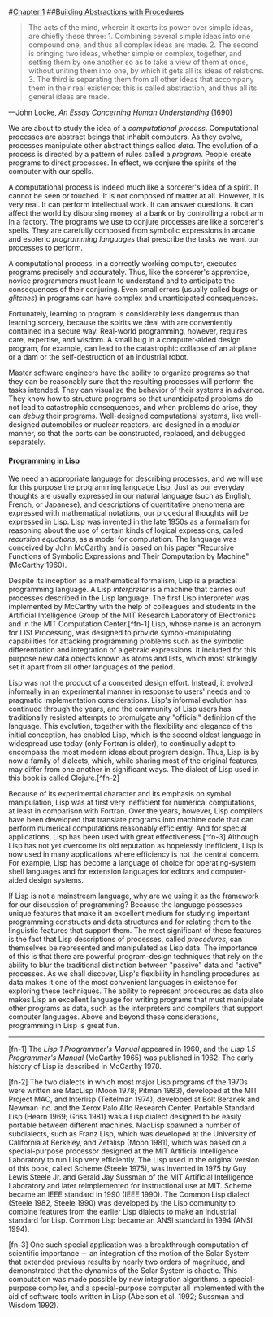 #[Chapter 1](4.html)
##[Building Abstractions with Procedures](4.html#chap_1)

> The acts of the mind, wherein it exerts its power over simple ideas, are
chiefly these three: 1. Combining several simple ideas into one compound one,
and thus all complex ideas are made. 2. The second is bringing two ideas,
whether simple or complex, together, and setting them by one another so as to
take a view of them at once, without uniting them into one, by which it gets
all its ideas of relations. 3. The third is separating them from all other
ideas that accompany them in their real existence: this is called abstraction,
and thus all its general ideas are made.

&mdash;John Locke, _An Essay Concerning Human Understanding_ (1690)

We are about to study the idea of a _computational process_. Computational
processes are abstract beings that inhabit computers. As they evolve,
processes manipulate other abstract things called _data_. The evolution of a
process is directed by a pattern of rules called a _program_. People create
programs to direct processes. In effect, we conjure the spirits of the
computer with our spells.

A computational process is indeed much like a sorcerer's idea of a spirit. It
cannot be seen or touched. It is not composed of matter at all. However, it is
very real. It can perform intellectual work. It can answer questions. It can
affect the world by disbursing money at a bank or by controlling a robot arm
in a factory. The programs we use to conjure processes are like a sorcerer's
spells. They are carefully composed from symbolic expressions in arcane and
esoteric _programming languages_ that prescribe the tasks we want our
processes to perform.

A computational process, in a correctly working computer, executes programs
precisely and accurately. Thus, like the sorcerer's apprentice, novice
programmers must learn to understand and to anticipate the consequences of
their conjuring. Even small errors (usually called _bugs_ or _glitches_) in
programs can have complex and unanticipated consequences.

Fortunately, learning to program is considerably less dangerous than learning
sorcery, because the spirits we deal with are conveniently contained in a
secure way. Real-world programming, however, requires care, expertise, and
wisdom. A small bug in a computer-aided design program, for example, can lead
to the catastrophic collapse of an airplane or a dam or the self-destruction
of an industrial robot.

Master software engineers have the ability to organize programs so that they
can be reasonably sure that the resulting processes will perform the tasks
intended. They can visualize the behavior of their systems in advance. They
know how to structure programs so that unanticipated problems do not lead to
catastrophic consequences, and when problems do arise, they can _debug_ their
programs. Well-designed computational systems, like well-designed automobiles
or nuclear reactors, are designed in a modular manner, so that the parts can
be constructed, replaced, and debugged separately.

#### [Programming in Lisp](4.html#sec_Temp_6)

We need an appropriate language for describing processes, and we will use for
this purpose the programming language Lisp. Just as our everyday thoughts are
usually expressed in our natural language (such as English, French, or
Japanese), and descriptions of quantitative phenomena are expressed with
mathematical notations, our procedural thoughts will be expressed in Lisp.
Lisp was invented in the late 1950s as a formalism for reasoning about the use
of certain kinds of logical expressions, called _recursion equations_, as a
model for computation. The language was conceived by John McCarthy and is
based on his paper "Recursive Functions of Symbolic Expressions and Their
Computation by Machine" (McCarthy 1960).

Despite its inception as a mathematical formalism, Lisp is a practical
programming language. A Lisp _interpreter_ is a machine that carries out
processes described in the Lisp language. The first Lisp interpreter was
implemented by McCarthy with the help of colleagues and students in the
Artificial Intelligence Group of the MIT Research Laboratory of Electronics
and in the MIT Computation Center.[^fn-1] Lisp, whose name is an acronym for LISt
Processing, was designed to provide symbol-manipulating capabilities for
attacking programming problems such as the symbolic differentiation and
integration of algebraic expressions. It included for this purpose new data
objects known as atoms and lists, which most strikingly set it apart from all
other languages of the period.

Lisp was not the product of a concerted design effort. Instead, it evolved
informally in an experimental manner in response to users' needs and to
pragmatic implementation considerations. Lisp's informal evolution has
continued through the years, and the community of Lisp users has traditionally
resisted attempts to promulgate any "official" definition of the language.
This evolution, together with the flexibility and elegance of the initial
conception, has enabled Lisp, which is the second oldest language in
widespread use today (only Fortran is older), to continually adapt to
encompass the most modern ideas about program design. Thus, Lisp is by now a
family of dialects, which, while sharing most of the original features, may
differ from one another in significant ways. The dialect of Lisp used in this
book is called Clojure.[^fn-2]

Because of its experimental character and its emphasis on symbol manipulation,
Lisp was at first very inefficient for numerical computations, at least in
comparison with Fortran. Over the years, however, Lisp compilers have been
developed that translate programs into machine code that can perform numerical
computations reasonably efficiently. And for special applications, Lisp has
been used with great effectiveness.[^fn-3] Although Lisp has not yet overcome its
old reputation as hopelessly inefficient, Lisp is now used in many
applications where efficiency is not the central concern. For example, Lisp
has become a language of choice for operating-system shell languages and for
extension languages for editors and computer-aided design systems.

If Lisp is not a mainstream language, why are we using it as the framework for
our discussion of programming? Because the language possesses unique features
that make it an excellent medium for studying important programming constructs
and data structures and for relating them to the linguistic features that
support them. The most significant of these features is the fact that Lisp
descriptions of processes, called _procedures_, can themselves be represented
and manipulated as Lisp data. The importance of this is that there are
powerful program-design techniques that rely on the ability to blur the
traditional distinction between "passive" data and "active" processes. As
we shall discover, Lisp's flexibility in handling procedures as data makes it
one of the most convenient languages in existence for exploring these
techniques. The ability to represent procedures as data also makes Lisp an
excellent language for writing programs that must manipulate other programs as
data, such as the interpreters and compilers that support computer languages.
Above and beyond these considerations, programming in Lisp is great fun.

* * *

[fn-1] The _Lisp 1 Programmer's Manual_ appeared in 1960, and the _Lisp 1.5
Programmer's Manual_ (McCarthy 1965) was published in 1962. The early history
of Lisp is described in McCarthy 1978.

[fn-2] The two dialects in which most major Lisp programs of the 1970s were written
are MacLisp (Moon 1978; Pitman 1983), developed at the MIT Project MAC, and
Interlisp (Teitelman 1974), developed at Bolt Beranek and Newman Inc. and the
Xerox Palo Alto Research Center. Portable Standard Lisp (Hearn 1969; Griss
1981) was a Lisp dialect designed to be easily portable between different
machines. MacLisp spawned a number of subdialects, such as Franz Lisp, which
was developed at the University of California at Berkeley, and Zetalisp (Moon
1981), which was based on a special-purpose processor designed at the MIT
Artificial Intelligence Laboratory to run Lisp very efficiently. The Lisp
used in the original version of this book, called Scheme (Steele 1975), 
was invented in 1975 by Guy Lewis Steele Jr. and Gerald Jay Sussman of the MIT 
Artificial Intelligence Laboratory and later reimplemented for instructional 
use at MIT. Scheme became an IEEE standard in 1990 (IEEE 1990). The Common Lisp 
dialect (Steele 1982, Steele 1990) was developed by the Lisp community to combine
features from the earlier Lisp dialects to make an industrial standard for
Lisp. Common Lisp became an ANSI standard in 1994 (ANSI 1994).

[fn-3] One such special application was a breakthrough computation of scientific
importance -- an integration of the motion of the Solar System that extended
previous results by nearly two orders of magnitude, and demonstrated that the
dynamics of the Solar System is chaotic. This computation was made possible by
new integration algorithms, a special-purpose compiler, and a special-purpose
computer all implemented with the aid of software tools written in Lisp
(Abelson et al. 1992; Sussman and Wisdom 1992).
